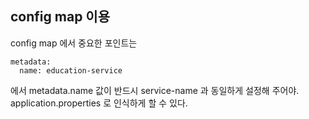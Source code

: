 


## config map 이용

config map 에서 중요한 포인트는

```text
metadata:
  name: education-service
```  

에서 metadata.name 값이 반드시 service-name 과 동일하게 설정해 주어야. application.properties 로 인식하게 할 수 있다. 
